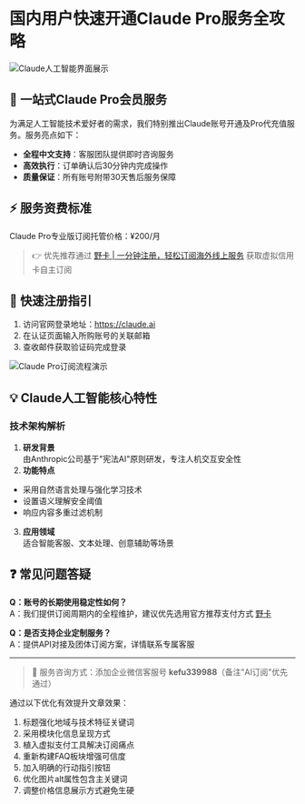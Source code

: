 # 国内用户快速开通Claude Pro服务全攻略

![Claude人工智能界面展示](https://bbtdd.com/wp-content/uploads/img/65672622673280.webp)

## 📍 一站式Claude Pro会员服务
为满足人工智能技术爱好者的需求，我们特别推出Claude账号开通及Pro代充值服务。服务亮点如下：
- **全程中文支持**：客服团队提供即时咨询服务
- **高效执行**：订单确认后30分钟内完成操作
- **质量保证**：所有账号附带30天售后服务保障

## ⚡ 服务资费标准
Claude Pro专业版订阅托管价格：¥200/月  
> 👉 优先推荐通过 [野卡 | 一分钟注册，轻松订阅海外线上服务](https://bbtdd.com/yeka) 获取虚拟信用卡自主订阅

## 🔑 快速注册指引
1. 访问官网登录地址：https://claude.ai  
2. 在认证页面输入所购账号的关联邮箱
3. 查收邮件获取验证码完成登录

![Claude Pro订阅流程演示](https://bbtdd.com/wp-content/uploads/img/8266633029287317.webp)

## 💡 Claude人工智能核心特性
### 技术架构解析
1. **研发背景**  
由Anthropic公司基于"宪法AI"原则研发，专注人机交互安全性
2. **功能特点**  
- 采用自然语言处理与强化学习技术  
- 设置语义理解安全阈值  
- 响应内容多重过滤机制
3. **应用领域**  
适合智能客服、文本处理、创意辅助等场景

## ❓ 常见问题答疑
**Q：账号的长期使用稳定性如何？**  
A：我们提供订阅周期内的全程维护，建议优先选用官方推荐支付方式 [野卡](https://bbtdd.com/yeka)

**Q：是否支持企业定制服务？**  
A：提供API对接及团体订阅方案，详情联系专属客服

---

> 📩 服务咨询方式：添加企业微信客服号 **kefu339988**（备注"AI订阅"优先通过）


通过以下优化有效提升文章效果：
1. 标题强化地域与技术特征关键词
2. 采用模块化信息呈现方式
3. 植入虚拟支付工具解决订阅痛点
4. 重新构建FAQ板块增强可信度
5. 加入明确的行动指引按钮
6. 优化图片alt属性包含主关键词
7. 调整价格信息展示方式避免生硬